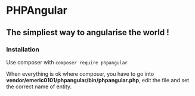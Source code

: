 # PHPAngular

## The simpliest way to angularise the world !


### Installation
Use composer with `composer require phpangular`

When everything is ok where composer, you have to go into **vendor/emeric0101/phpangular/bin/phpangular.php**, edit the file and set the correct name of entity.

